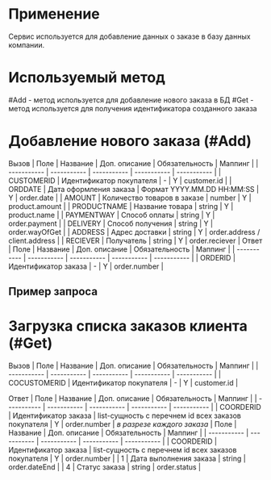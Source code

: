 # Применение
Сервис используется для добавление данных о заказе в базу данных компании.

# Используемый метод
#Add - метод используется для добавление нового заказа в БД
#Get - метод используется для получения идентификатора созданного заказа 

# Добавление нового заказа (#Add)
Вызов
| Поле | Название | Доп. описание | Обязательность | Маппинг |
| ----------- | ----------- | ----------- | ----------- | ----------- |
| CUSTOMERID | Идентификатор покупателя | - | Y | customer.id |
| ORDDATE | Дата оформления заказа | Формат YYYY.MM.DD HH:MM:SS | Y | order.date |
| AMOUNT | Количество товаров в заказе | number | Y | product.amount |
| PRODUCTNAME | Название товара | string | Y | product.name |
| PAYMENTWAY | Способ оплаты | string | Y | order.payment |
| DELIVERY | Способ получения | string | Y | order.wayOfGet |
| ADDRESS | Адрес доставки | string | Y | order.address / client.address |
| RECIEVER | Получатель | string | Y | order.reciever |
Ответ
| Поле | Название | Доп. описание | Обязательность | Маппинг |
| ----------- | ----------- | ----------- | ----------- | ----------- |
| ORDERID | Идентификатор заказа | - | Y | order.number |

## Пример запроса


# Загрузка списка заказов клиента (#Get)
Вызов
| Поле | Название | Доп. описание | Обязательность | Маппинг |
| ----------- | ----------- | ----------- | ----------- | ----------- |
| COCUSTOMERID | Идентификатор покупателя | - | Y | customer.id |


Ответ
| Поле | Название | Доп. описание | Обязательность | Маппинг |
| ----------- | ----------- | ----------- | ----------- | ----------- |
| COORDERID | Идентификатор заказа | list-сущность с перечнем id всех заказов покупателя | Y | order.number |
*в разрезе каждого заказа*
| Поле | Название | Доп. описание | Обязательность | Маппинг |
| ----------- | ----------- | ----------- | ----------- | ----------- |
| COORDERID | Идентификатор заказа | list-сущность с перечнем id всех заказов покупателя | Y | order.number |
| 1 | Дата выполнения заказа | string | order.dateEnd |
| 4 | Статус заказа | string | order.status |
